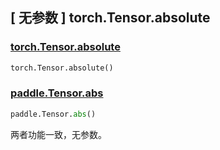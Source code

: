 ## [ 无参数 ] torch.Tensor.absolute

### [torch.Tensor.absolute](https://pytorch.org/docs/stable/generated/torch.Tensor.absolute.html#torch-tensor-absolute)

```python
torch.Tensor.absolute()
```

### [paddle.Tensor.abs](https://www.paddlepaddle.org.cn/documentation/docs/zh/develop/api/paddle/Tensor_cn.html#abs-name-none)

```python
paddle.Tensor.abs()
```

两者功能一致，无参数。
